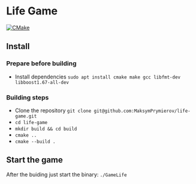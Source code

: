 # Life Game

[![CMake](https://github.com/MaksymPrymierov/life-game/actions/workflows/cmake.yml/badge.svg)](https://github.com/MaksymPrymierov/life-game/actions/workflows/cmake.yml)

## Install

### Prepare before building
* Install dependencies `sudo apt install cmake make gcc libfmt-dev libboost1.67-all-dev`

### Building steps
* Clone the repository `git clone git@github.com:MaksymPrymierov/life-game.git`
* `cd life-game`
* `mkdir build && cd build`
* `cmake ..`
* `cmake --build .`

## Start the game
After the buiding just start the binary:
`./GameLife`
